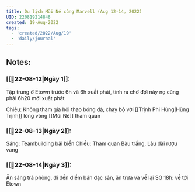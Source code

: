 ```yaml
---
title: Du lịch Mũi Né cùng Marvell (Aug 12-14, 2022)
UID: 220819214848
created: 19-Aug-2022
tags:
  - 'created/2022/Aug/19'
  - 'daily/journal'
---
```

## Notes:

### [[📝22-08-12|Ngày 1]]: 

Tập trung ở Etown trước 6h và 6h xuất phát, tính ra chờ đợi này nọ cũng phải 6h20 mới xuất phát

Chiều: Không tham gia hội thao bóng đá, chạy bộ với [[Trịnh Phi Hùng|Hùng Trịnh]] lòng vòng [[Mũi Né]] tham quan

### [[📝22-08-13|Ngày 2]]: 

Sáng: Teambuilding bãi biển
Chiều: Tham quan Bàu trắng, Lâu đài rượu vang

### [[📝22-08-14|Ngày 3]]:

Ăn sáng trả phòng, đi đến điểm bán đặc sản, ăn trưa và về lại SG
18h: về tới Etown

